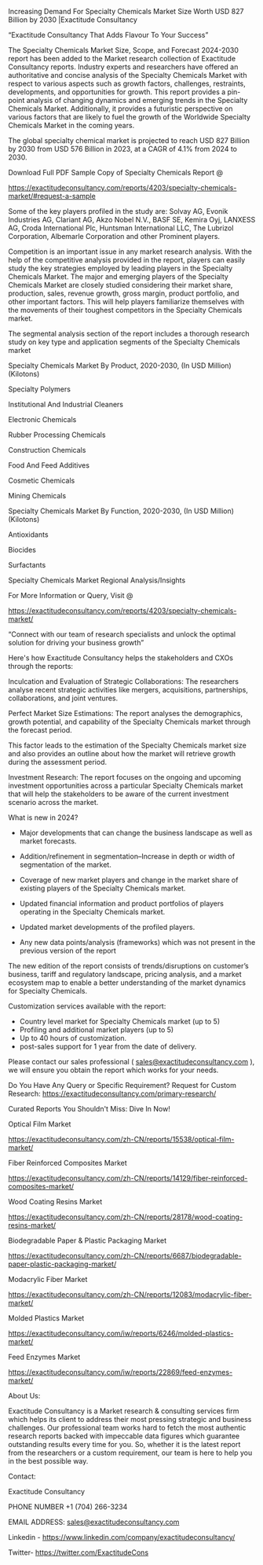 Increasing Demand For Specialty Chemicals Market Size Worth USD 827 Billion by 2030 |Exactitude Consultancy

“Exactitude Consultancy That Adds Flavour To Your Success”

The Specialty Chemicals Market Size, Scope, and Forecast 2024-2030 report has been added to the Market research collection of Exactitude Consultancy reports. Industry experts and researchers have offered an authoritative and concise analysis of the Specialty Chemicals Market with respect to various aspects such as growth factors, challenges, restraints, developments, and opportunities for growth. This report provides a pin-point analysis of changing dynamics and emerging trends in the Specialty Chemicals Market. Additionally, it provides a futuristic perspective on various factors that are likely to fuel the growth of the Worldwide Specialty Chemicals Market in the coming years.

The global specialty chemical market is projected to reach USD 827 Billion by 2030 from USD 576 Billion in 2023, at a CAGR of 4.1% from 2024 to 2030.

Download Full PDF Sample Copy of Specialty Chemicals Report @

https://exactitudeconsultancy.com/reports/4203/specialty-chemicals-market/#request-a-sample

Some of the key players profiled in the study are: Solvay AG, Evonik Industries AG, Clariant AG, Akzo Nobel N.V., BASF SE, Kemira Oyj, LANXESS AG, Croda International Plc, Huntsman International LLC, The Lubrizol Corporation, Albemarle Corporation and other Prominent players.

Competition is an important issue in any market research analysis. With the help of the competitive analysis provided in the report, players can easily study the key strategies employed by leading players in the Specialty Chemicals Market. The major and emerging players of the Specialty Chemicals Market are closely studied considering their market share, production, sales, revenue growth, gross margin, product portfolio, and other important factors. This will help players familiarize themselves with the movements of their toughest competitors in the Specialty Chemicals market.

The segmental analysis section of the report includes a thorough research study on key type and application segments of the Specialty Chemicals market

Specialty Chemicals Market By Product, 2020-2030, (In USD Million)(Kilotons)

Specialty Polymers

Institutional And Industrial Cleaners

Electronic Chemicals

Rubber Processing Chemicals

Construction Chemicals

Food And Feed Additives

Cosmetic Chemicals

Mining Chemicals

Specialty Chemicals Market By Function, 2020-2030, (In USD Million) (Kilotons)

Antioxidants

Biocides

Surfactants

Specialty Chemicals Market Regional Analysis/Insights

For More Information or Query, Visit @

https://exactitudeconsultancy.com/reports/4203/specialty-chemicals-market/

“Connect with our team of research specialists and unlock the optimal solution for driving your business growth”

Here's how Exactitude Consultancy helps the stakeholders and CXOs through the reports:

Inculcation and Evaluation of Strategic Collaborations: The researchers analyse recent strategic activities like mergers, acquisitions, partnerships, collaborations, and joint ventures.

Perfect Market Size Estimations: The report analyses the demographics, growth potential, and capability of the Specialty Chemicals market through the forecast period.

This factor leads to the estimation of the Specialty Chemicals market size and also provides an outline about how the market will retrieve growth during the assessment period.

Investment Research: The report focuses on the ongoing and upcoming investment opportunities across a particular Specialty Chemicals market that will help the stakeholders to be aware of the current investment scenario across the market.

What is new in 2024?

- Major developments that can change the business landscape as well as market forecasts.

- Addition/refinement in segmentation–Increase in depth or width of segmentation of the market.

- Coverage of new market players and change in the market share of existing players of the Specialty Chemicals market.

- Updated financial information and product portfolios of players operating in the Specialty Chemicals  market.

- Updated market developments of the profiled players.

- Any new data points/analysis (frameworks) which was not present in the previous version of the report

The new edition of the report consists of trends/disruptions on customer’s business, tariff and regulatory landscape, pricing analysis, and a market ecosystem map to enable a better understanding of the market dynamics for Specialty Chemicals.

Customization services available with the report:

- Country level market for Specialty Chemicals market (up to 5)
- Profiling and additional market players (up to 5)
- Up to 40 hours of customization.
- post-sales support for 1 year from the date of delivery.

Please contact our sales professional ( sales@exactitudeconsultancy.com ),  we will ensure you obtain the report which works for your needs.

Do You Have Any Query or Specific Requirement? Request for Custom Research: https://exactitudeconsultancy.com/primary-research/

Curated Reports You Shouldn't Miss: Dive In Now!

Optical Film Market

https://exactitudeconsultancy.com/zh-CN/reports/15538/optical-film-market/

 

Fiber Reinforced Composites Market

https://exactitudeconsultancy.com/zh-CN/reports/14129/fiber-reinforced-composites-market/

Wood Coating Resins Market

https://exactitudeconsultancy.com/zh-CN/reports/28178/wood-coating-resins-market/

Biodegradable Paper & Plastic Packaging Market

https://exactitudeconsultancy.com/zh-CN/reports/6687/biodegradable-paper-plastic-packaging-market/

Modacrylic Fiber Market

https://exactitudeconsultancy.com/zh-CN/reports/12083/modacrylic-fiber-market/

Molded Plastics Market

https://exactitudeconsultancy.com/iw/reports/6246/molded-plastics-market/

Feed Enzymes Market

https://exactitudeconsultancy.com/iw/reports/22869/feed-enzymes-market/

About Us:

Exactitude Consultancy is a Market research & consulting services firm which helps its client to address their most pressing strategic and business challenges. Our professional team works hard to fetch the most authentic research reports backed with impeccable data figures which guarantee outstanding results every time for you. So, whether it is the latest report from the researchers or a custom requirement, our team is here to help you in the best possible way.

Contact:

Exactitude Consultancy

PHONE NUMBER +1 (704) 266-3234

EMAIL ADDRESS: sales@exactitudeconsultancy.com

Linkedin - https://www.linkedin.com/company/exactitudeconsultancy/

Twitter- https://twitter.com/ExactitudeCons

